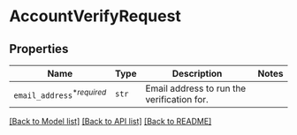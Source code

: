 # AccountVerifyRequest



## Properties
Name | Type | Description | Notes
------------ | ------------- | ------------- | -------------
| `email_address`<sup>*_required_</sup> | ```str``` |  Email address to run the verification for.  |  |

[[Back to Model list]](../README.md#documentation-for-models) [[Back to API list]](../README.md#documentation-for-api-endpoints) [[Back to README]](../README.md)


